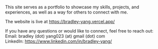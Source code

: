 This site serves as a portfolio to showcase my skills, projects, and experiences, as well as a way for others to connect with me.

The website is live at <https://bradley-yang.vercel.app/>

If you have any questions or would like to connect, feel free to reach out: \
Email: bradley (dot) yang023 (at) gmail (dot) com \
LinkedIn: <https://www.linkedin.com/in/bradley-yang/>
